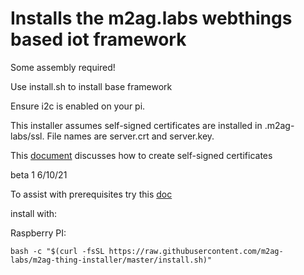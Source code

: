 # Installs the m2ag.labs webthings based iot framework

Some assembly required!

Use install.sh to install base framework

Ensure i2c is enabled on your pi.

This installer assumes self-signed certificates are installed in .m2ag-labs/ssl. File names are server.crt and server.key.

This [document](https://docs.google.com/document/d/14vuQJgqhT3Ylm6VSoCiv0JzX6T2fNVaKkcaUYLtU_xM/edit?usp=sharing) discusses how to create self-signed certificates

beta 1 6/10/21

To assist with prerequisites try this [doc](https://docs.google.com/document/d/1MfYIxnEYlHoLYPp0aK_jBCefJHbil6GVLdsT3CCK7yQ/edit?usp=sharing)

install with:

Raspberry PI:
```
bash -c "$(curl -fsSL https://raw.githubusercontent.com/m2ag-labs/m2ag-thing-installer/master/install.sh)"
```


